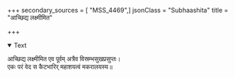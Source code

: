 +++
secondary_sources = [ "MSS_4469",]
jsonClass = "Subhaashita"
title = "आच्छिद्य लक्ष्मीमित"

+++

<details open><summary>Text</summary>

आच्छिद्य लक्ष्मीमित एव पूर्वम् अत्रैव विस्रम्भसुखप्रसुप्तः।  
एकः परं वेद स कैटभारिर् महाशयत्वं मकरालयस्य॥
</details>
